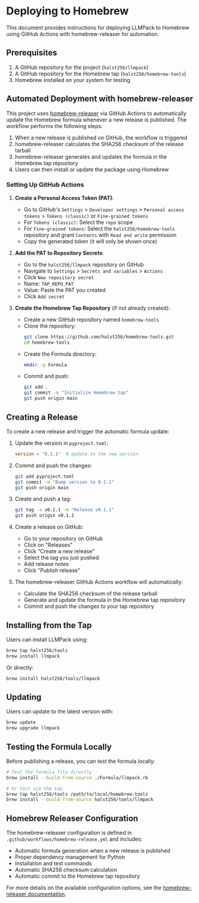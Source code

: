 # Deploying to Homebrew

This document provides instructions for deploying LLMPack to Homebrew using GitHub Actions with homebrew-releaser for automation.

## Prerequisites

1. A GitHub repository for the project (`halst256/llmpack`)
2. A GitHub repository for the Homebrew tap (`halst256/homebrew-tools`)
3. Homebrew installed on your system for testing

## Automated Deployment with homebrew-releaser

This project uses [homebrew-releaser](https://github.com/Justintime50/homebrew-releaser) via GitHub Actions to automatically update the Homebrew formula whenever a new release is published. The workflow performs the following steps:

1. When a new release is published on GitHub, the workflow is triggered
2. homebrew-releaser calculates the SHA256 checksum of the release tarball
3. homebrew-releaser generates and updates the formula in the Homebrew tap repository
4. Users can then install or update the package using Homebrew

### Setting Up GitHub Actions

1. **Create a Personal Access Token (PAT)**:
   - Go to GitHub's `Settings` > `Developer settings` > `Personal access tokens` > `Tokens (classic)` or `Fine-grained tokens`
   - For `Tokens (classic)`: Select the `repo` scope
   - For `Fine-grained tokens`: Select the `halst256/homebrew-tools` repository and grant `Contents` with `Read and write` permission
   - Copy the generated token (it will only be shown once)

2. **Add the PAT to Repository Secrets**:
   - Go to the `halst256/llmpack` repository on GitHub
   - Navigate to `Settings` > `Secrets and variables` > `Actions`
   - Click `New repository secret`
   - Name: `TAP_REPO_PAT`
   - Value: Paste the PAT you created
   - Click `Add secret`

3. **Create the Homebrew Tap Repository** (if not already created):
   - Create a new GitHub repository named `homebrew-tools`
   - Clone the repository:
     ```bash
     git clone https://github.com/halst256/homebrew-tools.git
     cd homebrew-tools
     ```
   - Create the Formula directory:
     ```bash
     mkdir -p Formula
     ```
   - Commit and push:
     ```bash
     git add .
     git commit -m "Initialize Homebrew tap"
     git push origin main
     ```

## Creating a Release

To create a new release and trigger the automatic formula update:

1. Update the version in `pyproject.toml`:
   ```toml
   version = "0.1.1"  # Update to the new version
   ```

2. Commit and push the changes:
   ```bash
   git add pyproject.toml
   git commit -m "Bump version to 0.1.1"
   git push origin main
   ```

3. Create and push a tag:
   ```bash
   git tag -a v0.1.1 -m "Release v0.1.1"
   git push origin v0.1.1
   ```

4. Create a release on GitHub:
   - Go to your repository on GitHub
   - Click on "Releases"
   - Click "Create a new release"
   - Select the tag you just pushed
   - Add release notes
   - Click "Publish release"

5. The homebrew-releaser GitHub Actions workflow will automatically:
   - Calculate the SHA256 checksum of the release tarball
   - Generate and update the formula in the Homebrew tap repository
   - Commit and push the changes to your tap repository

## Installing from the Tap

Users can install LLMPack using:

```bash
brew tap halst256/tools
brew install llmpack
```

Or directly:

```bash
brew install halst256/tools/llmpack
```

## Updating

Users can update to the latest version with:

```bash
brew update
brew upgrade llmpack
```

## Testing the Formula Locally

Before publishing a release, you can test the formula locally:

```bash
# Test the formula file directly
brew install --build-from-source ./Formula/llmpack.rb

# Or test via the tap
brew tap halst256/tools /path/to/local/homebrew-tools
brew install --build-from-source halst256/tools/llmpack
```

## Homebrew Releaser Configuration

The homebrew-releaser configuration is defined in `.github/workflows/homebrew-release.yml` and includes:

- Automatic formula generation when a new release is published
- Proper dependency management for Python
- Installation and test commands
- Automatic SHA256 checksum calculation
- Automatic commit to the Homebrew tap repository

For more details on the available configuration options, see the [homebrew-releaser documentation](https://github.com/Justintime50/homebrew-releaser).
